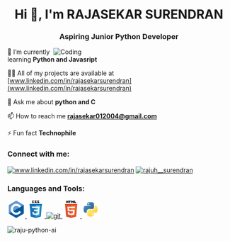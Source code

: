 
<h1 align="center">Hi 👋, I'm RAJASEKAR SURENDRAN</h1>
<h3 align="center">Aspiring Junior Python Developer</h3>
<img align="right" alt="Coding" width="400" src="https://media1.giphy.com/media/v1.Y2lkPTc5MGI3NjExeXhxOW85dG1scnBnMmszdmRsaXVuNzF4Y3Fsb2R6emxvYnUzNWsxZiZlcD12MV9pbnRlcm5hbF9naWZfYnlfaWQmY3Q9Zw/26tn33aiTi1jkl6H6/giphy.gif")

🌱 I’m currently learning **Python and Javasript**

 👨‍💻 All of my projects are available at [www.linkedin.com/in/rajasekarsurendran](www.linkedin.com/in/rajasekarsurendran)

💬 Ask me about **python and C**

📫 How to reach me **rajasekar012004@gmail.com**

⚡ Fun fact **Technophile**

<h3 align="left">Connect with me:</h3>
<p align="left">
<a href="https://linkedin.com/in/www.linkedin.com/in/rajasekarsurendran" target="blank"><img align="center" src="https://raw.githubusercontent.com/rahuldkjain/github-profile-readme-generator/master/src/images/icons/Social/linked-in-alt.svg" alt="www.linkedin.com/in/rajasekarsurendran" height="30" width="40" /></a>
<a href="https://instagram.com/rajuh__surendran" target="blank"><img align="center" src="https://raw.githubusercontent.com/rahuldkjain/github-profile-readme-generator/master/src/images/icons/Social/instagram.svg" alt="rajuh__surendran" height="30" width="40" /></a>
</p>

<h3 align="left">Languages and Tools:</h3>
<p align="left"> <a href="https://www.cprogramming.com/" target="_blank" rel="noreferrer"> <img src="https://raw.githubusercontent.com/devicons/devicon/master/icons/c/c-original.svg" alt="c" width="40" height="40"/> </a> <a href="https://www.w3schools.com/css/" target="_blank" rel="noreferrer"> <img src="https://raw.githubusercontent.com/devicons/devicon/master/icons/css3/css3-original-wordmark.svg" alt="css3" width="40" height="40"/> </a> <a href="https://git-scm.com/" target="_blank" rel="noreferrer"> <img src="https://www.vectorlogo.zone/logos/git-scm/git-scm-icon.svg" alt="git" width="40" height="40"/> </a> <a href="https://www.w3.org/html/" target="_blank" rel="noreferrer"> <img src="https://raw.githubusercontent.com/devicons/devicon/master/icons/html5/html5-original-wordmark.svg" alt="html5" width="40" height="40"/> </a> <a href="https://www.python.org" target="_blank" rel="noreferrer"> <img src="https://raw.githubusercontent.com/devicons/devicon/master/icons/python/python-original.svg" alt="python" width="40" height="40"/> </a> </p>

<p><img align="center" src="https://github-readme-stats.vercel.app/api/top-langs?username=raju-python-ai&show_icons=true&locale=en&layout=compact" alt="raju-python-ai" /></p>


